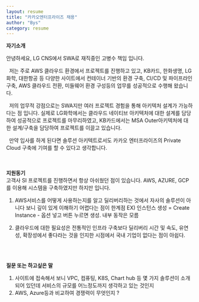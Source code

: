 ```yaml
---
layout: resume
title: "카카오엔터프라이즈 채용"
author: "Bys"
category: resume 
---
```



**자기소개**

안녕하세요, LG CNS에서 SWA로 재직중인 고병수 책임 입니다.  

&nbsp; 저는 주로 AWS 클라우드 환경에서 프로젝트를 진행하고 있고, KB카드, 한화생명, LG화학, 대한항공 등 다양한 사이트에서 컨테이너 기반의 환경 구축, CI/CD 및 파이프라인 구축, AWS 클라우드 전환, 미들웨어 환경 구성등의 업무를 성공적으로 수행해 왔습니다.    

&nbsp; 저의 업무적 강점으로는 SWA지만 여러 프로젝트 경험을 통해 아키텍처 설계가 가능하다는 점 입니다. 실제로 LG화학에서는 클라우드 네이티브 아키텍처에 대한 설계를 담당하여 성공적으로 프로젝트를 마무리하였고, KB카드에서는 MSA Outer아키텍처에 대한 설계/구축을 담당하여 프로젝트를 이끌고 있습니다. 

&nbsp; 만약 입사를 하게 된다면 솔루션 아키텍트로서도 카카오 엔터프라이즈의 Private Cloud 구축에 기여를 할 수 있다고 생각합니다.   
 <br><br>
 


**지원동기**  
고객사 SI 프로젝트를 진행하면서 항상 아쉬웠던 점이 있습니다. 
AWS, AZURE, GCP를 이용해 시스템을 구축하였지만 하지만  입니다. 

1. AWS서비스를 어떻게 사용하는지를 알고 딜리버리하는 것에서 
자사의 솔루션이 아니다 보니 깊이 있게 이해하기 어렵다는 점이 한계점
EX) 인스턴스 생성 = Create Instance - 옵션 넣고 버튼 누르면 생성. 내부 동작은 모름

2. 클라우드에 대한 필요성은 전통적인 인프라 구축보다 딜리버리 시간 및 속도, 유연성, 확장성에서 좋다라는 것을 인지한 시점에서 
국내 기업이 없다는 점이 아쉽다. 

 <br><br>



**질문 또는 하고싶은 말**
1. 사이트에 접속해서 보니 VPC, 컴퓨팅, K8S, Chart hub 등 몇 가지 솔루션이 소개 되어 있던데 서비스의 규모를 어느정도까지 생각하고 있는 것인지
2. AWS, Azure등과 비교하여 경쟁력이 무엇인지 ?

 <br><br>